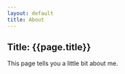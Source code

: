 ```yaml
---
layout: default
title: About
---
```

## Title: {{page.title}}
This page tells you a little bit about me.

